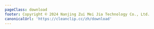 ```yaml
---
pageClass: download
footer: Copyright © 2024 Nanjing Zui Mei Jia Technology Co., Ltd.
canonicalUrl: 'https://cleanclip.cc/zh/download'
---
```

<Download/>